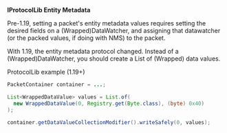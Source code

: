 **IProtocolLib Entity Metadata**

Pre-1.19, setting a packet's entity metadata values requires setting the desired fields on a (Wrapped)DataWatcher, and assigning that datawatcher (or the packed values, if doing with NMS) to the packet.

With 1.19, the entity metadata protocol changed. Instead of a (Wrapped)DataWatcher, you should create a List of (Wrapped) data values.

ProtocolLib example (1.19+)
```java
PacketContainer container = ...;

List<WrappedDataValue> values = List.of(
  new WrappedDataValue(0, Registry.get(Byte.class), (byte) 0x40)
);

container.getDataValueCollectionModifier().writeSafely(0, values);
```